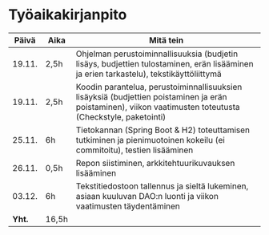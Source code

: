 # Työaikakirjanpito

**Päivä** | **Aika** | **Mitä tein** 
------------ | ------------- | -------------
19.11. | 2,5h | Ohjelman perustoiminnallisuuksia (budjetin lisäys, budjettien tulostaminen, erän lisääminen ja erien tarkastelu), tekstikäyttöliittymä
19.11. | 2,5h | Koodin parantelua, perustoiminnallisuuksien lisäyksiä (budjettien poistaminen ja erän poistaminen), viikon vaatimusten toteutusta (Checkstyle, paketointi)
25.11. | 6h | Tietokannan (Spring Boot & H2) toteuttamisen tutkiminen ja pienimuotoinen kokeilu (ei commitoitu), testien lisääminen
26.11. | 0,5h | Repon siistiminen, arkkitehtuurikuvauksen lisääminen
03.12. | 6h | Tekstitiedostoon tallennus ja sieltä lukeminen, asiaan kuuluvan DAO:n luonti ja viikon vaatimusten täydentäminen
**Yht.** | 16,5h |
